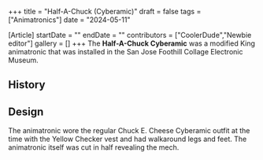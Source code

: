 +++
title = "Half-A-Chuck (Cyberamic)"
draft = false
tags = ["Animatronics"]
date = "2024-05-11"

[Article]
startDate = ""
endDate = ""
contributors = ["CoolerDude","Newbie editor"]
gallery = []
+++
The <b>Half-A-Chuck Cyberamic</b> was a modified King animatronic that was installed in the San Jose Foothill Collage Electronic Museum.



<h2> History </h2>

<h2> Design </h2>
The animatronic wore the regular Chuck E. Cheese Cyberamic outfit at the time with the Yellow Checker vest and had walkaround legs and feet. The animatronic itself was cut in half revealing the mech. 




